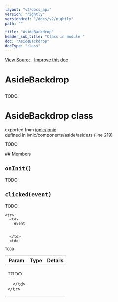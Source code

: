 ```yaml
---
layout: "v2/docs_api"
version: "nightly"
versionHref: "/docs/v2/nightly"
path: ""

title: "AsideBackdrop"
header_sub_title: "Class in module "
doc: "AsideBackdrop"
docType: "class"
---
```



<div class="improve-docs">
  <a href='http://github.com/driftyco/ionic2/tree/master/ionic/components/aside/aside.ts#L218'>
    View Source
  </a>
  &nbsp;
  <a href='http://github.com/driftyco/ionic2/edit/master/ionic/components/aside/aside.ts#L218'>
    Improve this doc
  </a>
</div>




<h1 class="api-title">

  AsideBackdrop



</h1>





TODO



<h1 class="class export">AsideBackdrop <span class="type">class</span></h1>
<p class="module">exported from <a href='undefined'>ionic/ionic</a><br/>
defined in <a href="https://github.com/driftyco/ionic2/tree/master/ionic/components/aside/aside.ts#L219-L270">ionic/components/aside/aside.ts (line 219)</a>
</p>
<p><p>TODO</p>
</p>
## Members

<div id="onInit"></div>
<h2>
  <code>onInit()</code>

</h2>

TODO











<div id="clicked"></div>
<h2>
  <code>clicked(event)</code>

</h2>

TODO



<table class="table" style="margin:0;">
  <thead>
    <tr>
      <th>Param</th>
      <th>Type</th>
      <th>Details</th>
    </tr>
  </thead>
  <tbody>
    
    <tr>
      <td>
        event
        
        
      </td>
      <td>
        
  <code>TODO</code>
      </td>
      <td>
        <p>TODO</p>

        
      </td>
    </tr>
    
  </tbody>
</table>









